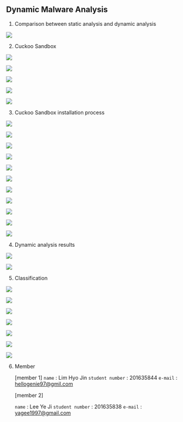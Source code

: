 ## Dynamic Malware Analysis

1. Comparison between static analysis and dynamic analysis

![](./img/slide3.png)

2. Cuckoo Sandbox

![](./img/slide4.png)

![](./img/slide5.png)

![](./img/slide6.png)

![](./img/slide7.png)

![](./img/slide8.png)

3. Cuckoo Sandbox installation process

![](./img/slide9.png)

![](./img/slide10.png)

![](./img/slide11.png)

![](./img/slide12.png)

![](./img/slide13.png)

![](./img/slide14.png)

![](./img/slide15.png)

![](./img/slide16.png)

![](./img/slide17.png)

![](./img/slide18.png)

![](./img/slide19.png)

4. Dynamic analysis results

![](./img/slide20.png)

![](./img/slide21.png)

5. Classification

![](./img/slide22.png)

![](./img/slide23.png)

![](./img/slide24.png)

![](./img/slide25.png)

![](./img/slide26.png)

![](./img/slide27.png)

![](./img/slide28.png)

6. Member

   [member 1]
   `name` : Lim Hyo Jin
   `student number` : 201635844
   `e-mail` : [hellogenie97@gmil.com](mailto:hellogenie97@gmil.com)

   [member 2]

   `name` : Lee Ye Ji
   `student number` : 201635838
   `e-mail` : [yagee1997@gmail.com](mailto:yagee1997@gmail.com)

